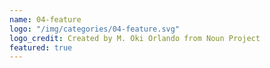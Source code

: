 ```yaml
---
name: 04-feature
logo: "/img/categories/04-feature.svg"
logo_credit: Created by M. Oki Orlando from Noun Project
featured: true
---
```

